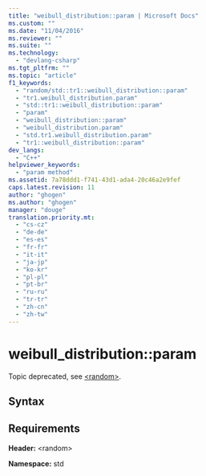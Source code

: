 ```yaml
---
title: "weibull_distribution::param | Microsoft Docs"
ms.custom: ""
ms.date: "11/04/2016"
ms.reviewer: ""
ms.suite: ""
ms.technology: 
  - "devlang-csharp"
ms.tgt_pltfrm: ""
ms.topic: "article"
f1_keywords: 
  - "random/std::tr1::weibull_distribution::param"
  - "tr1.weibull_distribution.param"
  - "std::tr1::weibull_distribution::param"
  - "param"
  - "weibull_distribution::param"
  - "weibull_distribution.param"
  - "std.tr1.weibull_distribution.param"
  - "tr1::weibull_distribution::param"
dev_langs: 
  - "C++"
helpviewer_keywords: 
  - "param method"
ms.assetid: 7a78ddd1-f741-43d1-ada4-20c46a2e9fef
caps.latest.revision: 11
author: "ghogen"
ms.author: "ghogen"
manager: "douge"
translation.priority.mt: 
  - "cs-cz"
  - "de-de"
  - "es-es"
  - "fr-fr"
  - "it-it"
  - "ja-jp"
  - "ko-kr"
  - "pl-pl"
  - "pt-br"
  - "ru-ru"
  - "tr-tr"
  - "zh-cn"
  - "zh-tw"
---
```

# weibull_distribution::param
Topic deprecated, see [\<random>](../Topic/%3Crandom%3E.md).  
  
## Syntax  
  
## Requirements  
 **Header:** \<random>  
  
 **Namespace:** std